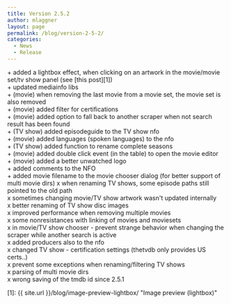 ```yaml
---
title: Version 2.5.2
author: mlaggner
layout: page
permalink: /blog/version-2-5-2/
categories:
  - News
  - Release
---
```

\+ added a lightbox effect, when clicking on an artwork in the movie/movie set/tv show panel (see [this post][1])  
\+ updated mediainfo libs  
\+ (movie) when removing the last movie from a movie set, the movie set is also removed  
\+ (movie) added filter for certifications  
\+ (movie) added option to fall back to another scraper when not search result has been found  
\+ (TV show) added episodeguide to the TV show nfo  
\+ (movie) added languages (spoken languages) to the nfo  
\+ (TV show) added function to rename complete seasons  
\+ (movie) added double click event (in the table) to open the movie editor  
\+ (movie) added a better unwatched logo  
\+ added comments to the NFO  
\+ added movie filename to the movie chooser dialog (for better support of multi movie dirs)  <!--more-->
x when renaming TV shows, some episode paths still pointed to the old path  
x sometimes changing movie/TV show artwork wasn't updated internally  
x better renaming of TV show disc images  
x improved performance when removing multiple movies  
x some nonresistances with linking of movies and moviesets  
x in movie/TV show chooser - prevent strange behavior when changing the scraper while another search is active  
x added producers also to the nfo  
x changed TV show - certification settings (thetvdb only provides US certs..)  
x prevent some exceptions when renaming/filtering TV shows  
x parsing of multi movie dirs  
x wrong saving of the tmdb id since 2.5.1

 [1]: {{ site.url }}/blog/image-preview-lightbox/ "Image preview (lightbox)"
